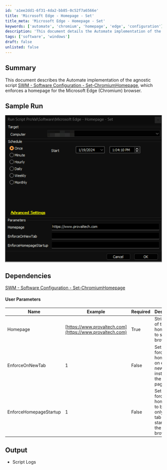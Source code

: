 ```yaml
---
id: 'a1ee2dd1-6f31-4da2-bb85-0c52f7a6566e'
title: 'Microsoft Edge - Homepage - Set'
title_meta: 'Microsoft Edge - Homepage - Set'
keywords: ['automate', 'chromium', 'homepage', 'edge', 'configuration']
description: 'This document details the Automate implementation of the SWM - Software Configuration - Set-ChromiumHomepage script, which enforces a specific homepage for the Microsoft Edge (Chromium) browser. It includes user parameters, sample runs, and dependencies for successful execution.'
tags: ['software', 'windows']
draft: false
unlisted: false
---
```


## Summary

This document describes the Automate implementation of the agnostic script [SWM - Software Configuration - Set-ChromiumHomepage](<../../powershell/Set-ChromiumHomepage.md>), which enforces a homepage for the Microsoft Edge (Chromium) browser.

## Sample Run

![Sample Run](../../../static/img/Microsoft-Edge---Homepage---Set/image_1.png)

## Dependencies

[SWM - Software Configuration - Set-ChromiumHomepage](<../../powershell/Set-ChromiumHomepage.md>)

#### User Parameters

| Name                     | Example                             | Required | Description                                                               |
|--------------------------|-------------------------------------|----------|---------------------------------------------------------------------------|
| Homepage                 | [https://www.provaltech.com](https://www.provaltech.com) | True     | String value of the homepage to set in the browser.                      |
| EnforceOnNewTab         | 1                                   | False    | Set to 1 to force the homepage on each new tab instead of the new tab page. |
| EnforceHomepageStartup    | 1                                   | False    | Set to 1 to force the homepage to be the only open tab at startup of the browser. |

## Output

- Script Logs



